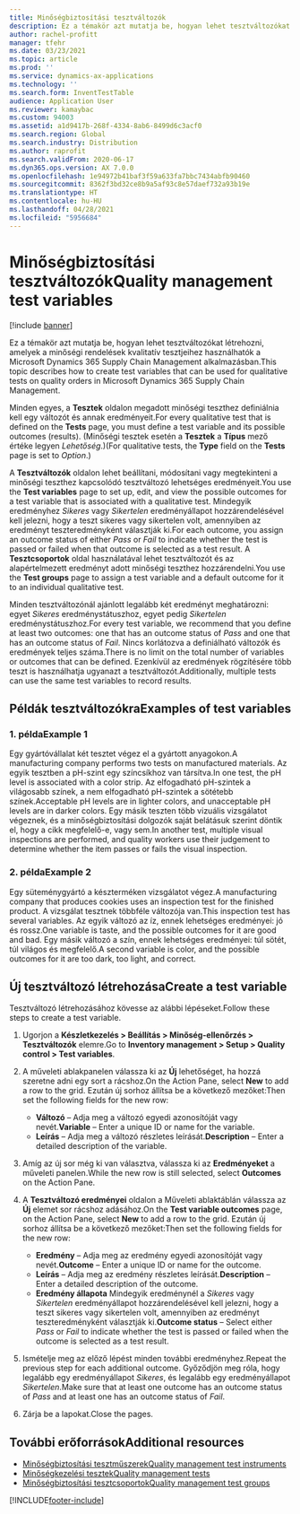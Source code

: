 ```yaml
---
title: Minőségbiztosítási tesztváltozók
description: Ez a témakör azt mutatja be, hogyan lehet tesztváltozókat létrehozni, amelyek a minőségi rendelések kvalitatív tesztjeihez használhatók a Microsoft Dynamics 365 Supply Chain Management alkalmazásban.
author: rachel-profitt
manager: tfehr
ms.date: 03/23/2021
ms.topic: article
ms.prod: ''
ms.service: dynamics-ax-applications
ms.technology: ''
ms.search.form: InventTestTable
audience: Application User
ms.reviewer: kamaybac
ms.custom: 94003
ms.assetid: a1d9417b-268f-4334-8ab6-8499d6c3acf0
ms.search.region: Global
ms.search.industry: Distribution
ms.author: raprofit
ms.search.validFrom: 2020-06-17
ms.dyn365.ops.version: AX 7.0.0
ms.openlocfilehash: 1e94972b41baf3f59a633fa7bbc7434abfb90460
ms.sourcegitcommit: 8362f3bd32ce8b9a5af93c8e57daef732a93b19e
ms.translationtype: HT
ms.contentlocale: hu-HU
ms.lasthandoff: 04/28/2021
ms.locfileid: "5956684"
---
```

# <a name="quality-management-test-variables"></a><span data-ttu-id="cccca-103">Minőségbiztosítási tesztváltozók</span><span class="sxs-lookup"><span data-stu-id="cccca-103">Quality management test variables</span></span>

[!include [banner](../includes/banner.md)]

<span data-ttu-id="cccca-104">Ez a témakör azt mutatja be, hogyan lehet tesztváltozókat létrehozni, amelyek a minőségi rendelések kvalitatív tesztjeihez használhatók a Microsoft Dynamics 365 Supply Chain Management alkalmazásban.</span><span class="sxs-lookup"><span data-stu-id="cccca-104">This topic describes how to create test variables that can be used for qualitative tests on quality orders in Microsoft Dynamics 365 Supply Chain Management.</span></span>

<span data-ttu-id="cccca-105">Minden egyes, a **Tesztek** oldalon megadott minőségi teszthez definiálnia kell egy változót és annak eredményeit.</span><span class="sxs-lookup"><span data-stu-id="cccca-105">For every qualitative test that is defined on the **Tests** page, you must define a test variable and its possible outcomes (results).</span></span> <span data-ttu-id="cccca-106">(Minőségi tesztek esetén a **Tesztek** a **Típus** mező értéke legyen *Lehetőség*.)</span><span class="sxs-lookup"><span data-stu-id="cccca-106">(For qualitative tests, the **Type** field on the **Tests** page is set to *Option*.)</span></span>

<span data-ttu-id="cccca-107">A **Tesztváltozók** oldalon lehet beállítani, módosítani vagy megtekinteni a minőségi teszthez kapcsolódó tesztváltozó lehetséges eredményeit.</span><span class="sxs-lookup"><span data-stu-id="cccca-107">You use the **Test variables** page to set up, edit, and view the possible outcomes for a test variable that is associated with a qualitative test.</span></span> <span data-ttu-id="cccca-108">Mindegyik eredményhez *Sikeres* vagy *Sikertelen* eredményállapot hozzárendelésével kell jelezni, hogy a teszt sikeres vagy sikertelen volt, amennyiben az eredményt teszteredményként választják ki.</span><span class="sxs-lookup"><span data-stu-id="cccca-108">For each outcome, you assign an outcome status of either *Pass* or *Fail* to indicate whether the test is passed or failed when that outcome is selected as a test result.</span></span> <span data-ttu-id="cccca-109">A **Tesztcsoportok** oldal használatával lehet tesztváltozót és az alapértelmezett eredményt adott minőségi teszthez hozzárendelni.</span><span class="sxs-lookup"><span data-stu-id="cccca-109">You use the **Test groups** page to assign a test variable and a default outcome for it to an individual qualitative test.</span></span>

<span data-ttu-id="cccca-110">Minden tesztváltozónál ajánlott legalább két eredményt meghatározni: egyet *Sikeres* eredménystátuszhoz, egyet pedig *Sikertelen* eredménystátuszhoz.</span><span class="sxs-lookup"><span data-stu-id="cccca-110">For every test variable, we recommend that you define at least two outcomes: one that has an outcome status of *Pass* and one that has an outcome status of *Fail*.</span></span> <span data-ttu-id="cccca-111">Nincs korlátozva a definiálható változók és eredmények teljes száma.</span><span class="sxs-lookup"><span data-stu-id="cccca-111">There is no limit on the total number of variables or outcomes that can be defined.</span></span> <span data-ttu-id="cccca-112">Ezenkívül az eredmények rögzítésére több teszt is használhatja ugyanazt a tesztváltozót.</span><span class="sxs-lookup"><span data-stu-id="cccca-112">Additionally, multiple tests can use the same test variables to record results.</span></span>

## <a name="examples-of-test-variables"></a><span data-ttu-id="cccca-113">Példák tesztváltozókra</span><span class="sxs-lookup"><span data-stu-id="cccca-113">Examples of test variables</span></span>

### <a name="example-1"></a><span data-ttu-id="cccca-114">1. példa</span><span class="sxs-lookup"><span data-stu-id="cccca-114">Example 1</span></span>

<span data-ttu-id="cccca-115">Egy gyártóvállalat két tesztet végez el a gyártott anyagokon.</span><span class="sxs-lookup"><span data-stu-id="cccca-115">A manufacturing company performs two tests on manufactured materials.</span></span> <span data-ttu-id="cccca-116">Az egyik tesztben a pH-szint egy színcsíkhoz van társítva.</span><span class="sxs-lookup"><span data-stu-id="cccca-116">In one test, the pH level is associated with a color strip.</span></span> <span data-ttu-id="cccca-117">Az elfogadható pH-szintek a világosabb színek, a nem elfogadható pH-szintek a sötétebb színek.</span><span class="sxs-lookup"><span data-stu-id="cccca-117">Acceptable pH levels are in lighter colors, and unacceptable pH levels are in darker colors.</span></span> <span data-ttu-id="cccca-118">Egy másik teszten több vizuális vizsgálatot végeznek, és a minőségbiztosítási dolgozók saját belátásuk szerint döntik el, hogy a cikk megfelelő-e, vagy sem.</span><span class="sxs-lookup"><span data-stu-id="cccca-118">In another test, multiple visual inspections are performed, and quality workers use their judgement to determine whether the item passes or fails the visual inspection.</span></span>

### <a name="example-2"></a><span data-ttu-id="cccca-119">2. példa</span><span class="sxs-lookup"><span data-stu-id="cccca-119">Example 2</span></span>

<span data-ttu-id="cccca-120">Egy süteménygyártó a készterméken vizsgálatot végez.</span><span class="sxs-lookup"><span data-stu-id="cccca-120">A manufacturing company that produces cookies uses an inspection test for the finished product.</span></span> <span data-ttu-id="cccca-121">A vizsgálat tesztnek többféle változója van.</span><span class="sxs-lookup"><span data-stu-id="cccca-121">This inspection test has several variables.</span></span> <span data-ttu-id="cccca-122">Az egyik változó az íz, ennek lehetséges eredményei: jó és rossz.</span><span class="sxs-lookup"><span data-stu-id="cccca-122">One variable is taste, and the possible outcomes for it are good and bad.</span></span> <span data-ttu-id="cccca-123">Egy másik változó a szín, ennek lehetséges eredményei: túl sötét, túl világos és megfelelő.</span><span class="sxs-lookup"><span data-stu-id="cccca-123">A second variable is color, and the possible outcomes for it are too dark, too light, and correct.</span></span>

## <a name="create-a-test-variable"></a><span data-ttu-id="cccca-124">Új tesztváltozó létrehozása</span><span class="sxs-lookup"><span data-stu-id="cccca-124">Create a test variable</span></span>

<span data-ttu-id="cccca-125">Tesztváltozó létrehozásához kövesse az alábbi lépéseket.</span><span class="sxs-lookup"><span data-stu-id="cccca-125">Follow these steps to create a test variable.</span></span>

1. <span data-ttu-id="cccca-126">Ugorjon a **Készletkezelés \> Beállítás \> Minőség-ellenőrzés \> Tesztváltozók** elemre.</span><span class="sxs-lookup"><span data-stu-id="cccca-126">Go to **Inventory management \> Setup \> Quality control \> Test variables**.</span></span>
1. <span data-ttu-id="cccca-127">A műveleti ablakpanelen válassza ki az **Új** lehetőséget, ha hozzá szeretne adni egy sort a rácshoz.</span><span class="sxs-lookup"><span data-stu-id="cccca-127">On the Action Pane, select **New** to add a row to the grid.</span></span> <span data-ttu-id="cccca-128">Ezután új sorhoz állítsa be a következő mezőket:</span><span class="sxs-lookup"><span data-stu-id="cccca-128">Then set the following fields for the new row:</span></span>

    - <span data-ttu-id="cccca-129">**Változó** – Adja meg a változó egyedi azonosítóját vagy nevét.</span><span class="sxs-lookup"><span data-stu-id="cccca-129">**Variable** – Enter a unique ID or name for the variable.</span></span>
    - <span data-ttu-id="cccca-130">**Leírás** – Adja meg a változó részletes leírását.</span><span class="sxs-lookup"><span data-stu-id="cccca-130">**Description** – Enter a detailed description of the variable.</span></span>

1. <span data-ttu-id="cccca-131">Amíg az új sor még ki van választva, válassza ki az **Eredményeket** a műveleti panelen.</span><span class="sxs-lookup"><span data-stu-id="cccca-131">While the new row is still selected, select **Outcomes** on the Action Pane.</span></span>
1. <span data-ttu-id="cccca-132">A **Tesztváltozó eredményei** oldalon a Műveleti ablaktáblán válassza az **Új** elemet sor rácshoz adásához.</span><span class="sxs-lookup"><span data-stu-id="cccca-132">On the **Test variable outcomes** page, on the Action Pane, select **New** to add a row to the grid.</span></span> <span data-ttu-id="cccca-133">Ezután új sorhoz állítsa be a következő mezőket:</span><span class="sxs-lookup"><span data-stu-id="cccca-133">Then set the following fields for the new row:</span></span>

    - <span data-ttu-id="cccca-134">**Eredmény** – Adja meg az eredmény egyedi azonosítóját vagy nevét.</span><span class="sxs-lookup"><span data-stu-id="cccca-134">**Outcome** – Enter a unique ID or name for the outcome.</span></span>
    - <span data-ttu-id="cccca-135">**Leírás** – Adja meg az eredmény részletes leírását.</span><span class="sxs-lookup"><span data-stu-id="cccca-135">**Description** – Enter a detailed description of the outcome.</span></span>
    - <span data-ttu-id="cccca-136">**Eredmény állapota** Mindegyik eredménynél a *Sikeres* vagy *Sikertelen* eredményállapot hozzárendelésével kell jelezni, hogy a teszt sikeres vagy sikertelen volt, amennyiben az eredményt teszteredményként választják ki.</span><span class="sxs-lookup"><span data-stu-id="cccca-136">**Outcome status** – Select either *Pass* or *Fail* to indicate whether the test is passed or failed when the outcome is selected as a test result.</span></span>

1. <span data-ttu-id="cccca-137">Ismételje meg az előző lépést minden további eredményhez.</span><span class="sxs-lookup"><span data-stu-id="cccca-137">Repeat the previous step for each additional outcome.</span></span> <span data-ttu-id="cccca-138">Győződjön meg róla, hogy legalább egy eredményállapot *Sikeres*, és legalább egy eredményállapot *Sikertelen*.</span><span class="sxs-lookup"><span data-stu-id="cccca-138">Make sure that at least one outcome has an outcome status of *Pass* and at least one has an outcome status of *Fail*.</span></span>
1. <span data-ttu-id="cccca-139">Zárja be a lapokat.</span><span class="sxs-lookup"><span data-stu-id="cccca-139">Close the pages.</span></span>

## <a name="additional-resources"></a><span data-ttu-id="cccca-140">További erőforrások</span><span class="sxs-lookup"><span data-stu-id="cccca-140">Additional resources</span></span>

- [<span data-ttu-id="cccca-141">Minőségbiztosítási tesztműszerek</span><span class="sxs-lookup"><span data-stu-id="cccca-141">Quality management test instruments</span></span>](quality-test-instruments.md)
- [<span data-ttu-id="cccca-142">Minőségkezelési tesztek</span><span class="sxs-lookup"><span data-stu-id="cccca-142">Quality management tests</span></span>](quality-tests.md)
- [<span data-ttu-id="cccca-143">Minőségbiztosítási tesztcsoportok</span><span class="sxs-lookup"><span data-stu-id="cccca-143">Quality management test groups</span></span>](quality-test-groups.md)

[!INCLUDE[footer-include](../../includes/footer-banner.md)]
